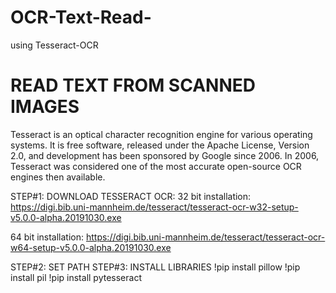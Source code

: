 # OCR-Text-Read-
using Tesseract-OCR

# READ TEXT FROM SCANNED IMAGES
Tesseract is an optical character recognition engine for various operating systems. It is free software, released under the Apache License, Version 2.0, and development has been sponsored by Google since 2006. In 2006, Tesseract was considered one of the most accurate open-source OCR engines then available.

STEP#1: DOWNLOAD TESSERACT OCR:
32 bit installation: https://digi.bib.uni-mannheim.de/tesseract/tesseract-ocr-w32-setup-v5.0.0-alpha.20191030.exe

64 bit installation: https://digi.bib.uni-mannheim.de/tesseract/tesseract-ocr-w64-setup-v5.0.0-alpha.20191030.exe

STEP#2: SET PATH
STEP#3: INSTALL LIBRARIES
!pip install pillow
!pip install pil
!pip install pytesseract
